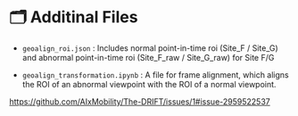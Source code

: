 # 🗂️ Additinal Files
- `geoalign_roi.json` : Includes normal point-in-time roi (Site_F / Site_G) and abnormal point-in-time roi (Site_F_raw / Site_G_raw) for Site F/G
 
- `geoalign_transformation.ipynb` : A file for frame alignment, which aligns the ROI of an abnormal viewpoint with the ROI of a normal viewpoint.           

https://github.com/AIxMobility/The-DRIFT/issues/1#issue-2959522537
